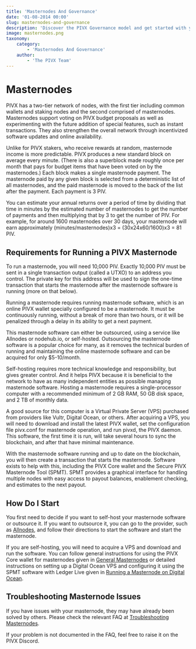 ```yaml
---
title: 'Masternodes And Governance'
date: '01-08-2014 00:00'
slug: masternodes-and-governance
description: 'Discover the PIVX Governance model and get started with your Masternode'
image: masternodes.png
taxonomy:
    category:
        - 'Masternodes And Governance'
    author:
        - 'The PIVX Team'
---
```

# Masternodes


PIVX has a two-tier network of nodes, with the first tier including common wallets and staking nodes and the second comprised of masternodes. Masternodes support voting on PIVX budget proposals as well as experimenting with the future addition of special features, such as instant transactions. They also strengthen the overall network through incentivized software updates and online availability.

Unlike for PIVX stakers, who receive rewards at random, masternode income is more predictable. PIVX produces a new standard block on average every minute. (There is also a superblock made roughly once per month that pays for budget items that have been voted on by the masternodes.) Each block makes a single masternode payment. The masternode paid by any given block is selected from a deterministic list of all masternodes, and the paid masternode is moved to the back of the list after the payment. Each payment is 3 PIV.

You can estimate your annual returns over a period of time by dividing that time in minutes by the estimated number of masternodes to get the number of payments and then multiplying that by 3 to get the number of PIV. For example, for around 1600 masternodes over 30 days, your masternode will earn approximately (minutes/masternodes)x3 = (30x24x60/1600)x3 = 81 PIV.

## Requirements for Running a PIVX Masternode

To run a masternode, you will need 10,000 PIV. Exactly 10,000 PIV must be sent in a single transaction output (called a UTXO) to an address you control. The private key for this address will be used to sign the one-time transaction that starts the masternode after the masternode software is running (more on that below). 

Running a masternode requires running masternode software, which is an online PIVX wallet specially configured to be a masternode. It must be continuously running, without a break of more than two hours, or it will be penalized through a delay in its ability to get a next payment. 

This masternode software can either be outsourced, using a service like Allnodes or nodehub.io, or self-hosted. Outsourcing the masternode software is a popular choice for many, as it removes the technical burden of running and maintaining the online masternode software and can be acquired for only $5-10/month.

Self-hosting requires more technical knowledge and responsibility, but gives greater control. And it helps PIVX because it is beneficial to the network to have as many independent entities as possible managing masternode software. Hosting a masternode requires a single-processor computer with a recommended minimum of 2 GB RAM, 50 GB disk space, and 2 TB of monthly data.

A good source for this computer is a Virtual Private Server (VPS) purchased from providers like Vultr, Digital Ocean, or others. After acquiring a VPS, you will need to download and install the latest PIVX wallet, set the configuration file pivx.conf for masternode operation, and run pivxd, the PIVX daemon. This software, the first time it is run, will take several hours to sync the blockchain, and after that have minimal maintenance.

With the masternode software running and up to date on the blockchain, you will then create a transaction that starts the masternode. Software exists to help with this, including the PIVX Core wallet and the Secure PIVX Masternode Tool (SPMT). SPMT provides a graphical interface for handling multiple nodes with easy access to payout balances, enablement checking, and estimates to the next payout.

## How Do I Start

You first need to decide if you want to self-host your masternode software or outsource it. If you want to outsource it, you can go to the provider, such as [Allnodes](https://www.allnodes.com), and follow their directions to start the software and start the masternode. 

If you are self-hosting, you will need to acquire a VPS and download and run the software. You can follow general instructions for using the PIVX Core wallet for masternodes given in [General Masternodes](/masternodes-and-governance/masternodes) or detailed instructions on setting up a Digital Ocean VPS and configuring it using the SPMT software with Ledger Live given in [Running a Masternode on Digital Ocean](/masternodes-and-governance/masternode-digital-ocean).

## Troubleshooting Masternode Issues

If you have issues with your masternode, they may have already been solved by others. Please check the relevant FAQ at [Troubleshooting Masternodes](/masternodes-and-governance/masternodes-faq).

If your problem is not documented in the FAQ, feel free to raise it on the PIVX Discord.




